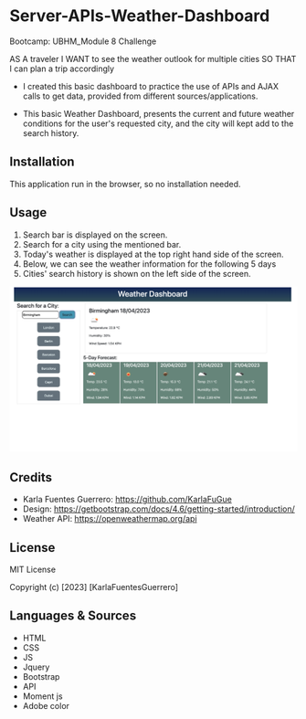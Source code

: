 # Server-APIs-Weather-Dashboard
Bootcamp: UBHM_Module 8 Challenge
<!--User Stoyr-->
AS A traveler
I WANT to see the weather outlook for multiple cities
SO THAT I can plan a trip accordingly
<!--Why did you build this project? (Note: the answer is not "Because it was a homework assignment.")-->
- I created this basic dashboard to practice the use of APIs and AJAX calls to get data, provided from different sources/applications.
<!--What problem does it solve?-->
- This basic Weather Dashboard, presents the current and future weather conditions for the user's requested city, and the city will kept add to the search    history.

## Installation

This application run in the browser, so no installation needed.

## Usage

1. Search bar is displayed on the screen.
2. Search for a city using the mentioned bar.
3. Today's weather is displayed at the top right hand side of the screen.
4. Below, we can see the weather information for the following 5 days
5. Cities' search history is shown on the left side of the screen.


![image](assets/APP.png)


## Credits

- Karla Fuentes Guerrero: https://github.com/KarlaFuGue
- Design: https://getbootstrap.com/docs/4.6/getting-started/introduction/
- Weather API: https://openweathermap.org/api

## License

MIT License

Copyright (c) [2023] [KarlaFuentesGuerrero]

## Languages & Sources
- HTML
- CSS
- JS
- Jquery
- Bootstrap
- API
- Moment js
- Adobe color